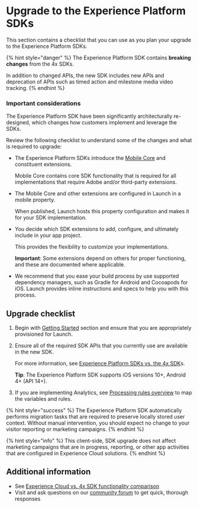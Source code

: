 # Upgrade to the Experience Platform SDKs

This section contains a checklist that you can use as you plan your upgrade to the Experience Platform SDKs.

{% hint style="danger" %}
The Experience Platform SDK contains **breaking changes** from the 4x SDKs.   
  
In addition to changed APIs, the new SDK includes new APIs and deprecation of APIs such as timed action and milestone media video tracking.
{% endhint %}

### Important considerations

The Experience Platform SDK have been significantly architecturally re-designed, which changes how customers implement and leverage the SDKs. 

Review the following checklist to understand some of the changes and what is required to upgrade:

* The Experience Platform SDKs introduce the [Mobile Core](../../using-mobile-extensions/mobile-core/) and constituent extensions.  

  Mobile Core contains core SDK functionality that is required for all implementations that require Adobe and/or third-party extensions.

* The Mobile Core and other extensions are configured in Launch in a mobile property.  

  When published, Launch hosts this property configuration and makes it for your SDK implementation.

* You decide which SDK extensions to add, configure, and ultimately include in your app project. 

  This provides the flexibility to customize your implementations.  
  
  **Important**: Some extensions depend on others for proper functioning, and these are documented where applicable.

* We recommend that you ease your build process by use supported dependency managers, such as Gradle for Android and Cocoapods for iOS.  Launch provides inline instructions and specs to help you with this process. 

## Upgrade checklist

1. Begin with [Getting Started](../../getting-started/create-a-mobile-property.md) section and ensure that you are appropriately provisioned for Launch.
2. Ensure all of the required SDK APIs that you currently use are available in the new SDK. 

    For more information, see [Experience Platform SDKs vs. the 4x SDK](aepvs4x.md)s. 
  
    **Tip**: The Experience Platform SDK supports iOS versions 10+, Android 4+ \(API 14+\).

3. If you are implementing Analytics, see [Processing rules overview](https://docs.adobe.com/content/help/en/analytics/admin/admin-tools/processing-rules/processing-rules.html) to map the variables and rules.

{% hint style="success" %}
The Experience Platform SDK automatically performs migration tasks that are required to preserve locally stored user context. Without manual intervention, you should expect no change to your visitor reporting or marketing campaigns.
{% endhint %}

{% hint style="info" %}
This client-side, SDK upgrade does not affect marketing campaigns that are in progress, reporting, or other app activities that are configured in Experience Cloud solutions.
{% endhint %}

## Additional information

* See [Experience Cloud vs. 4x SDK functionality comparison](aepvs4x.md) 
* Visit and ask questions on our [community forum](https://forums.adobe.com/community/experience-cloud/platform/launch/sdk) to get quick, thorough responses

